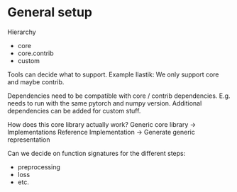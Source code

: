 # General setup

Hierarchy
- core
- core.contrib
- custom

Tools can decide what to support.
Example Ilastik: We only support core and maybe contrib.

Dependencies need to be compatible with core / contrib dependencies.
E.g. needs to run with the same pytorch and numpy version.
Additional dependencies can be added for custom stuff.

How does this core library actually work?
Generic core library -> Implementations
Reference Implementation -> Generate generic representation

Can we decide on function signatures for the different steps:
- preprocessing
- loss
- etc.
